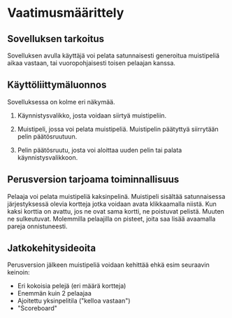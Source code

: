 # Vaatimusmäärittely

## Sovelluksen tarkoitus

Sovelluksen avulla käyttäjä voi pelata satunnaisesti generoitua muistipeliä aikaa vastaan, tai vuoropohjaisesti toisen pelaajan kanssa.

## Käyttöliittymäluonnos

Sovelluksessa on kolme eri näkymää.

1. Käynnistysvalikko, josta voidaan siirtyä muistipeliin.

2. Muistipeli, jossa voi pelata muistipeliä. Muistipelin päätyttyä siirrytään pelin päätösruutuun.

3. Pelin päätösruutu, josta voi aloittaa uuden pelin tai palata käynnistysvalikkoon.

## Perusversion tarjoama toiminnallisuus

Pelaaja voi pelata muistipeliä kaksinpelinä. Muistipeli sisältää satunnaisessa järjestyksessä olevia kortteja jotka voidaan avata klikkaamalla niistä. Kun kaksi korttia on avattu, jos ne ovat sama kortti, ne poistuvat pelistä. Muuten ne sulkeutuvat. Molemmilla pelaajilla on pisteet, joita saa lisää avaamalla pareja onnistuneesti.

## Jatkokehitysideoita

Perusversion jälkeen muistipeliä voidaan kehittää ehkä esim seuraavin keinoin:

- Eri kokoisia pelejä (eri määrä kortteja)
- Enemmän kuin 2 pelaajaa
- Ajoitettu yksinpelitila ("kelloa vastaan")
- "Scoreboard"
